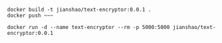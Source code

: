 
~~~ shell
docker build -t jianshao/text-encryptor:0.0.1 .
docker push ~~~
~~~

~~~ shell
docker run -d --name text-encryptor --rm -p 5000:5000 jianshao/text-encryptor:0.0.1
~~~
